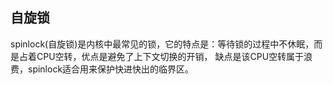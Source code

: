 

## 自旋锁
spinlock(自旋锁)是内核中最常见的锁，它的特点是：等待锁的过程中不休眠，而是占着CPU空转，优点是避免了上下文切换的开销，
缺点是该CPU空转属于浪费，spinlock适合用来保护快进快出的临界区。
